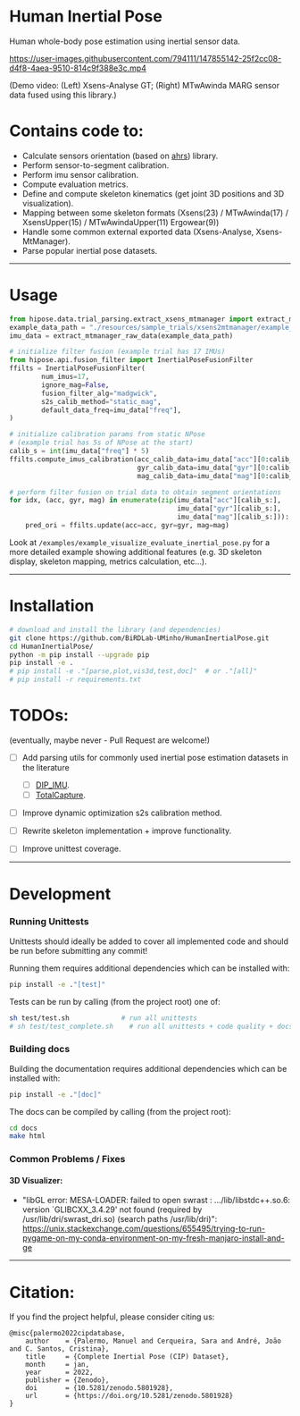
# Human Inertial Pose
Human whole-body pose estimation using inertial sensor data.

https://user-images.githubusercontent.com/794111/147855142-25f2cc08-d4f8-4aea-9510-814c9f388e3c.mp4


(Demo video: (Left) Xsens-Analyse GT; (Right) MTwAwinda MARG sensor data fused using this library.)



# Contains code to:
* Calculate sensors orientation (based on [ahrs](https://github.com/Mayitzin/ahrs/)) library.
* Perform sensor-to-segment calibration.
* Perform imu sensor calibration.
* Compute evaluation metrics.
* Define and compute skeleton kinematics (get joint 3D positions and 3D visualization).
* Mapping between some skeleton formats (Xsens(23) / MTwAwinda(17) / XsensUpper(15) / MTwAwindaUpper(11) Ergowear(9))
* Handle some common external exported data (Xsens-Analyse, Xsens-MtManager).
* Parse popular inertial pose datasets.



---



# Usage
```python
from hipose.data.trial_parsing.extract_xsens_mtmanager import extract_mtmanager_raw_data
example_data_path = "./resources/sample_trials/xsens2mtmanager/example_calibration_xsens/"
imu_data = extract_mtmanager_raw_data(example_data_path)

# initialize filter fusion (example trial has 17 IMUs)
from hipose.api.fusion_filter import InertialPoseFusionFilter
ffilts = InertialPoseFusionFilter(
        num_imus=17, 
        ignore_mag=False,
        fusion_filter_alg="madgwick",
        s2s_calib_method="static_mag",
        default_data_freq=imu_data["freq"],
)

# initialize calibration params from static NPose
# (example trial has 5s of NPose at the start)
calib_s = int(imu_data["freq"] * 5)
ffilts.compute_imus_calibration(acc_calib_data=imu_data["acc"][0:calib_s],
                                gyr_calib_data=imu_data["gyr"][0:calib_s],
                                mag_calib_data=imu_data["mag"][0:calib_s])

# perform filter fusion on trial data to obtain segment orientations
for idx, (acc, gyr, mag) in enumerate(zip(imu_data["acc"][calib_s:],
                                          imu_data["gyr"][calib_s:],
                                          imu_data["mag"][calib_s:])):
    pred_ori = ffilts.update(acc=acc, gyr=gyr, mag=mag)

```
Look at ```/examples/example_visualize_evaluate_inertial_pose.py``` for a more 
detailed example showing additional features (e.g. 3D skeleton display, 
skeleton mapping, metrics calculation,  etc...).



---



# Installation
```bash
# download and install the library (and dependencies)
git clone https://github.com/BiRDLab-UMinho/HumanInertialPose.git       # 
cd HumanInertialPose/
python -m pip install --upgrade pip                                     # update pip
pip install -e .                                                        # installs package (with base requirements)
# pip install -e ."[parse,plot,vis3d,test,doc]"  # or ."[all]"          # installs package (with extra dependencies)
# pip install -r requirements.txt                                       # only install base requirements
````




# TODOs:
(eventually, maybe never - Pull Request are welcome!)
- [ ] Add parsing utils for commonly used inertial pose estimation datasets in the literature 
  - [ ] [DIP_IMU](https://dip.is.tuebingen.mpg.de/).
  - [ ] [TotalCapture](https://cvssp.org/data/totalcapture/).
- [ ] Improve dynamic optimization s2s calibration method.
- [ ] Rewrite skeleton implementation + improve functionality.
- [ ] Improve unittest coverage.




---




# Development

### Running Unittests

Unittests should ideally be added to cover all implemented code and should be run before submitting any commit!

Running them requires additional dependencies which can be installed with:
```bash
pip install -e ."[test]"
```

Tests can be run by calling (from the project root) one of:
```bash
sh test/test.sh             # run all unittests
# sh test/test_complete.sh    # run all unittests + code quality + docs quality
```

### Building docs
Building the documentation requires additional dependencies which can be installed with:
```bash
pip install -e ."[doc]"
```

The docs can be compiled by calling (from the project root):
```bash
cd docs
make html
```


### Common Problems / Fixes

#### 3D Visualizer:
* "libGL error: MESA-LOADER: failed to open swrast : .../lib/libstdc++.so.6: version `GLIBCXX_3.4.29' not found (required by /usr/lib/dri/swrast_dri.so) (search paths /usr/lib/dri)":
https://unix.stackexchange.com/questions/655495/trying-to-run-pygame-on-my-conda-environment-on-my-fresh-manjaro-install-and-ge



---




# Citation:
If you find the project helpful, please consider citing us:
```
@misc{palermo2022cipdatabase,
    author    = {Palermo, Manuel and Cerqueira, Sara and André, João and C. Santos, Cristina},
    title     = {Complete Inertial Pose (CIP) Dataset},
    month     = jan,
    year      = 2022,
    publisher = {Zenodo},
    doi       = {10.5281/zenodo.5801928},
    url       = {https://doi.org/10.5281/zenodo.5801928}
}

```
